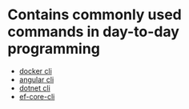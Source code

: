 # Contains commonly used commands in day-to-day programming

- [docker cli](https://github.com/fbasa/cheat-sheet-commands/blob/master/docker-day-to-day-commands.md)
- [angular cli](https://github.com/fbasa/cheat-sheet-commands/blob/master/angular-cli-commands.md)
- [dotnet cli](https://github.com/fbasa/cheat-sheet-commands/blob/master/dotnet-cli-commands.md)
- [ef-core-cli](https://github.com/fbasa/cheat-sheet-commands/blob/master/ef-core-cli.md)
